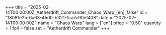 +++
title = "2025-02-14T00:00:00Z_Aetherdrift_Commander_Chaos_Warp_[en]_false"
id = "18081e2b-6a63-45d0-b321-1ca7c90ef408"
date = "2025-02-14T00:00:00Z"
name = "Chaos Warp"
lang = ["en"]
price = "0.50"
quantity = 1
foil = false
set = "Aetherdrift Commander"
+++
